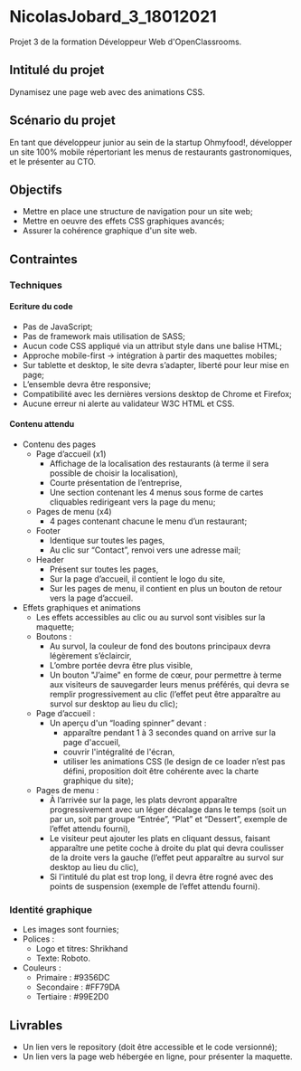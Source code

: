# NicolasJobard_3_18012021
Projet 3 de la formation Développeur Web d'OpenClassrooms.
## Intitulé du projet
Dynamisez une page web avec des animations CSS.
## Scénario du projet
En tant que développeur junior au sein de la startup Ohmyfood!, développer un site 100% mobile répertoriant les menus de restaurants gastronomiques, et le présenter au CTO.
## Objectifs
* Mettre en place une structure de navigation pour un site web;
* Mettre en oeuvre des effets CSS graphiques avancés;
* Assurer la cohérence graphique d'un site web.
## Contraintes
### Techniques
#### Ecriture du code
* Pas de JavaScript;
* Pas de framework mais utilisation de SASS;
* Aucun code CSS appliqué via un attribut style dans une balise HTML;
* Approche mobile-first -> intégration à partir des maquettes mobiles;
* Sur tablette et desktop, le site devra s’adapter, liberté pour leur mise en page;
* L’ensemble devra être responsive;
* Compatibilité avec les dernières versions desktop de Chrome et Firefox;
* Aucune erreur ni alerte au validateur W3C HTML et CSS.
#### Contenu attendu
* Contenu des pages
	* Page d’accueil (x1)
		* Affichage de la localisation des restaurants (à terme il sera possible de choisir la localisation),
		* Courte présentation de l’entreprise,
		* Une section contenant les 4 menus sous forme de cartes cliquables redirigeant vers la page du menu;
	* Pages de menu (x4)
		* 4 pages contenant chacune le menu d’un restaurant;
	* Footer
		* Identique sur toutes les pages,
		* Au clic sur “Contact”, renvoi vers une adresse mail;
	* Header
		* Présent sur toutes les pages,
		* Sur la page d’accueil, il contient le logo du site,
		* Sur les pages de menu, il contient en plus un bouton de retour vers la page d’accueil.
* Effets graphiques et animations
	* Les effets accessibles au clic ou au survol sont visibles sur la maquette;
	* Boutons :
		* Au survol, la couleur de fond des boutons principaux devra légèrement s’éclaircir,
		* L’ombre portée devra être plus visible,
		* Un bouton "J’aime" en forme de cœur, pour permettre à terme aux visiteurs de sauvegarder leurs menus préférés, qui devra se remplir progressivement au clic (l’effet peut être apparaître au survol sur desktop au lieu du clic);
	* Page d’accueil :
		* Un aperçu d'un “loading spinner” devant :
			* apparaître pendant 1 à 3 secondes quand on arrive sur la page d'accueil,
			* couvrir l'intégralité de l'écran,
			* utiliser les animations CSS (le design de ce loader n’est pas défini, proposition doit être cohérente avec la charte graphique du site);
	* Pages de menu :
		* À l’arrivée sur la page, les plats devront apparaître progressivement avec un léger décalage dans le temps (soit un par un, soit par groupe “Entrée”, “Plat” et “Dessert”, exemple de l’effet attendu fourni),
		* Le visiteur peut ajouter les plats en cliquant dessus, faisant apparaître une petite coche à droite du plat qui devra coulisser de la droite vers la gauche (l’effet peut apparaître au survol sur desktop au lieu du clic),
		* Si l’intitulé du plat est trop long, il devra être rogné avec des points de suspension (exemple de l’effet attendu fourni).
### Identité graphique
* Les images sont fournies;
* Polices :
	* Logo et titres: Shrikhand
	* Texte: Roboto.
* Couleurs :
	* Primaire : #9356DC
	* Secondaire : #FF79DA
	* Tertiaire : #99E2D0
## Livrables
* Un lien vers le repository (doit être accessible et le code versionné);
* Un lien vers la page web hébergée en ligne, pour présenter la maquette.